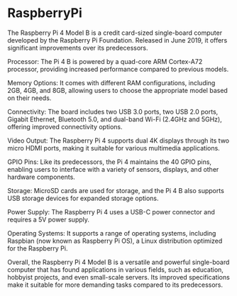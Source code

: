 # RaspberryPi
The Raspberry Pi 4 Model B is a credit card-sized single-board computer developed by the Raspberry Pi Foundation. Released in June 2019, it offers significant improvements over its predecessors.

Processor: The Pi 4 B is powered by a quad-core ARM Cortex-A72 processor, providing increased performance compared to previous models.

Memory Options: It comes with different RAM configurations, including 2GB, 4GB, and 8GB, allowing users to choose the appropriate model based on their needs.

Connectivity: The board includes two USB 3.0 ports, two USB 2.0 ports, Gigabit Ethernet, Bluetooth 5.0, and dual-band Wi-Fi (2.4GHz and 5GHz), offering improved connectivity options.

Video Output: The Raspberry Pi 4 supports dual 4K displays through its two micro HDMI ports, making it suitable for various multimedia applications.

GPIO Pins: Like its predecessors, the Pi 4 maintains the 40 GPIO pins, enabling users to interface with a variety of sensors, displays, and other hardware components.

Storage: MicroSD cards are used for storage, and the Pi 4 B also supports USB storage devices for expanded storage options.

Power Supply: The Raspberry Pi 4 uses a USB-C power connector and requires a 5V power supply.

Operating Systems: It supports a range of operating systems, including Raspbian (now known as Raspberry Pi OS), a Linux distribution optimized for the Raspberry Pi.

Overall, the Raspberry Pi 4 Model B is a versatile and powerful single-board computer that has found applications in various fields, such as education, hobbyist projects, and even small-scale servers. Its improved specifications make it suitable for more demanding tasks compared to its predecessors.
